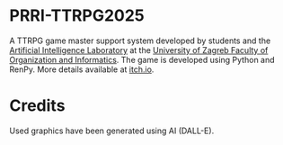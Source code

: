 # PRRI-TTRPG2025

A TTRPG game master support system developed by students and the [Artificial Intelligence Laboratory](https://ai.foi.hr/) at the [University of Zagreb Faculty of Organization and Informatics](https://www.foi.unizg.hr/). The game is developed using Python and RenPy. More details available at [itch.io](https://ailab-foi.itch.io/prri-ttrpg2025).

# Credits

Used graphics have been generated using AI (DALL-E).
